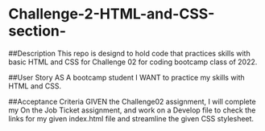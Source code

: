 # Challenge-2-HTML-and-CSS-section-

##Description This repo is designd to hold code that practices skills with basic HTML and CSS for Challenge 02 for coding bootcamp class of 2022. 

##User Story
AS A bootcamp student
I WANT to practice my skills with HTML and CSS.

##Acceptance Criteria
GIVEN the Challenge02 assignment, 
I will complete my On the Job Ticket assignment, 
and work on a Develop file to check the links for my given index.html file
and streamline the given CSS stylesheet. 
